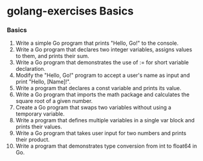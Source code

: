 # golang-exercises Basics

### Basics 

1. Write a simple Go program that prints "Hello, Go!" to the console.
2. Write a Go program that declares two integer variables, assigns values to them, and prints their sum.
3. Write a Go program that demonstrates the use of := for short variable declaration.
4. Modify the "Hello, Go!" program to accept a user's name as input and print "Hello, [Name]!".
5. Write a program that declares a const variable and prints its value.
6. Write a Go program that imports the math package and calculates the square root of a given number.
7. Create a Go program that swaps two variables without using a temporary variable.
8. Write a program that defines multiple variables in a single var block and prints their values.
9. Write a Go program that takes user input for two numbers and prints their product.
10. Write a program that demonstrates type conversion from int to float64 in Go.